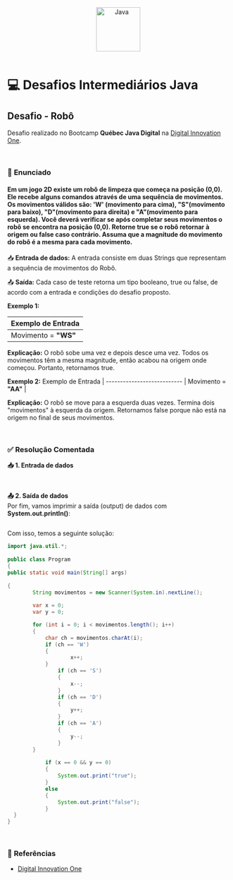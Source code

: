 <div align="center">
  <img alt="Java" height="100" src="https://raw.githubusercontent.com/FortAwesome/Font-Awesome/6.x/svgs/brands/java.svg">
</div>

<br>

# 💻 Desafios Intermediários Java

## Desafio - Robô
Desafio realizado no Bootcamp **Québec Java Digital** na [Digital Innovation One](https://www.dio.me/).

<br>

### 📝 **Enunciado**
#### **Em um jogo 2D existe um robô de limpeza que começa na posição (0,0). Ele recebe alguns comandos através de uma sequência de movimentos. Os movimentos válidos são: 'W' (movimento para cima), "S"(movimento para baixo), "D"(movimento para direita) e "A"(movimento para esquerda). Você deverá verificar se após completar seus movimentos o robô se encontra na posição (0,0). Retorne true se o robô retornar à origem ou false caso contrário. Assuma que a magnitude do movimento do robô é a mesma para cada movimento.**

📥 **Entrada de dados:** A entrada consiste em duas Strings que representam a sequência de movimentos do Robô. 

📤 **Saída:** Cada caso de teste retorna um tipo booleano, true ou false, de acordo com a entrada e condições do desafio proposto.

**Exemplo 1:**

Exemplo de Entrada          |
--------------------------- | 
Movimento = **"WS"**		    | 

**Explicação:** O robô sobe uma vez e depois desce uma vez. Todos os movimentos têm a mesma magnitude, então acabou na origem onde começou. Portanto, retornamos true.

**Exemplo 2:**
Exemplo de Entrada          |
--------------------------- | 
Movimento = **"AA"**			  | 

**Explicação:** O robô se move para a esquerda duas vezes. Termina dois "movimentos" à esquerda da origem. Retornamos false porque não está na origem no final de seus movimentos.

<br>

### ✅ **Resolução Comentada**

**📥 1. Entrada de dados**<br>

<br>

**📤 2. Saída de dados**<br>
Por fim, vamos imprimir a saída (output) de dados com **System.out.println()**:
```java

```

Com isso, temos a seguinte solução:
```java
import java.util.*;
 
public class Program
{
public static void main(String[] args)
 
{
        String movimentos = new Scanner(System.in).nextLine();
 
        var x = 0;
        var y = 0;

        for (int i = 0; i < movimentos.length(); i++)
        {
            char ch = movimentos.charAt(i);
            if (ch == 'W')
            {
                    x++;
            }
                if (ch == 'S')
                {
                    x--;
                }
                if (ch == 'D')
                {
                    y++;
                }
                if (ch == 'A')
                {
                    y--;
                }
        }
 
            if (x == 0 && y == 0)
            {
                System.out.print("true");
            }
            else
            {
                System.out.print("false");
            }
  }
}
```

<br>

### 🔎 **Referências**
- [Digital Innovation One](https://www.dio.me/)

<br>
